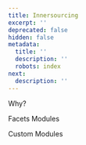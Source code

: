 ```yaml
---
title: Innersourcing
excerpt: ''
deprecated: false
hidden: false
metadata:
  title: ''
  description: ''
  robots: index
next:
  description: ''
---
```

Why?

Facets Modules

Custom Modules
